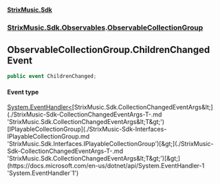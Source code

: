 #### [StrixMusic.Sdk](./index.md 'index')
### [StrixMusic.Sdk.Observables](./StrixMusic-Sdk-Observables.md 'StrixMusic.Sdk.Observables').[ObservableCollectionGroup](./StrixMusic-Sdk-Observables-ObservableCollectionGroup.md 'StrixMusic.Sdk.Observables.ObservableCollectionGroup')
## ObservableCollectionGroup.ChildrenChanged Event
```csharp
public event ChildrenChanged;
```
#### Event type
[System.EventHandler&lt;](https://docs.microsoft.com/en-us/dotnet/api/System.EventHandler-1 'System.EventHandler`1')[StrixMusic.Sdk.CollectionChangedEventArgs&lt;](./StrixMusic-Sdk-CollectionChangedEventArgs-T-.md 'StrixMusic.Sdk.CollectionChangedEventArgs&lt;T&gt;')[IPlayableCollectionGroup](./StrixMusic-Sdk-Interfaces-IPlayableCollectionGroup.md 'StrixMusic.Sdk.Interfaces.IPlayableCollectionGroup')[&gt;](./StrixMusic-Sdk-CollectionChangedEventArgs-T-.md 'StrixMusic.Sdk.CollectionChangedEventArgs&lt;T&gt;')[&gt;](https://docs.microsoft.com/en-us/dotnet/api/System.EventHandler-1 'System.EventHandler`1')
